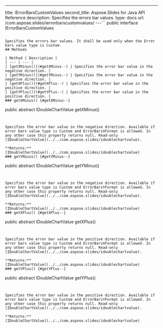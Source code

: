 ---
title: IErrorBarsCustomValues
second_title: Aspose.Slides for Java API Reference
description: Specifies the errors bar values.
type: docs
url: /com.aspose.slides/ierrorbarscustomvalues/
---```
public interface IErrorBarsCustomValues
```

Specifies the errors bar values. It shall be used only when the Error bars value type is Custom.
## Methods

| Method | Description |
| --- | --- |
| [getXMinus()](#getXMinus--) | Specifies the error bar value in the negative direction. |
| [getYMinus()](#getYMinus--) | Specifies the error bar value in the negative direction. |
| [getXPlus()](#getXPlus--) | Specifies the error bar value in the positive direction. |
| [getYPlus()](#getYPlus--) | Specifies the error bar value in the positive direction. |
### getXMinus() {#getXMinus--}
```
public abstract IDoubleChartValue getXMinus()
```


Specifies the error bar value in the negative direction. Available if error bars value type is Custom and ErrorBarsXFormat is allowed. In any other case this property returns null. Read-only [IDoubleChartValue](../../com.aspose.slides/idoublechartvalue).

**Returns:**
[IDoubleChartValue](../../com.aspose.slides/idoublechartvalue)
### getYMinus() {#getYMinus--}
```
public abstract IDoubleChartValue getYMinus()
```


Specifies the error bar value in the negative direction. Available if error bars value type is Custom and ErrorBarsYFormat is allowed. In any other case this property returns null. Read-only [IDoubleChartValue](../../com.aspose.slides/idoublechartvalue).

**Returns:**
[IDoubleChartValue](../../com.aspose.slides/idoublechartvalue)
### getXPlus() {#getXPlus--}
```
public abstract IDoubleChartValue getXPlus()
```


Specifies the error bar value in the positive direction. Available if error bars value type is Custom and ErrorBarsXFormat is allowed. In any other case this property returns null. Read-only [IDoubleChartValue](../../com.aspose.slides/idoublechartvalue).

**Returns:**
[IDoubleChartValue](../../com.aspose.slides/idoublechartvalue)
### getYPlus() {#getYPlus--}
```
public abstract IDoubleChartValue getYPlus()
```


Specifies the error bar value in the positive direction. Available if error bars value type is Custom and ErrorBarsYFormat is allowed. In any other case this property returns null. Read-only [IDoubleChartValue](../../com.aspose.slides/idoublechartvalue).

**Returns:**
[IDoubleChartValue](../../com.aspose.slides/idoublechartvalue)
